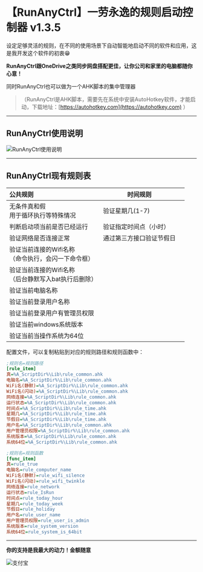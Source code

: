 # 【RunAnyCtrl】一劳永逸的规则启动控制器 v1.3.5

设定足够灵活的规则，在不同的使用场景下自动智能地启动不同的软件和应用，这是我开发这个软件的初衷😁

**RunAnyCtrl跟OneDrive之类同步网盘搭配更佳，让你公司和家里的电脑都随你心意！**


同时RunAnyCtrl也可以做为一个AHK脚本的集中管理器

> （RunAnyCtrl是AHK脚本，需要先在系统中安装AutoHotkey软件，才能启动，下载地址：[https://autohotkey.com](https://autohotkey.com) ）

---

## RunAnyCtrl使用说明

![RunAnyCtrl使用说明](https://raw.githubusercontent.com/hui-Zz/RunAnyCtrl/master/RunAnyCtrl使用说明.png)

---
## RunAnyCtrl现有规则表

| 公共规则                                                  | 时间规则                 |      |
| :-------------------------------------------------------- | ------------------------ | ---- |
| 无条件真和假<br />用于循环执行等特殊情况                  | 验证星期几(1-7)          |      |
| 判断启动项当前是否已经运行                                | 验证指定时间点（小时）   |      |
| 验证网络是否连接正常                                      | 通过第三方接口验证节假日 |      |
| 验证当前连接的Wifi名称<br />（命令执行，会闪一下命令框）  |                          |      |
| 验证当前连接的Wifi名称<br />（后台静默写入bat执行后删除） |                          |      |
| 验证当前电脑名称                                          |                          |      |
| 验证当前登录用户名称                                      |                          |      |
| 验证当前登录用户有管理员权限                              |                          |      |
| 验证当前windows系统版本                                   |                          |      |
| 验证当前当操作系统为64位                                  |                          |      |

配置文件，可以复制粘贴到对应的规则路径和规则函数中：

```ini
;规则名=规则路径
[rule_item]
真=%A_ScriptDir%\Lib\rule_common.ahk
电脑名=%A_ScriptDir%\Lib\rule_common.ahk
WiFi名(静默)=%A_ScriptDir%\Lib\rule_common.ahk
WiFi名(闪动)=%A_ScriptDir%\Lib\rule_common.ahk
网络连接=%A_ScriptDir%\Lib\rule_common.ahk
运行状态=%A_ScriptDir%\Lib\rule_common.ahk
时间点=%A_ScriptDir%\Lib\rule_time.ahk
星期几=%A_ScriptDir%\Lib\rule_time.ahk
节假日=%A_ScriptDir%\Lib\rule_time.ahk
用户名=%A_ScriptDir%\Lib\rule_common.ahk
用户管理员权限=%A_ScriptDir%\Lib\rule_common.ahk
系统版本=%A_ScriptDir%\Lib\rule_common.ahk
系统64位=%A_ScriptDir%\Lib\rule_common.ahk

;规则名=规则函数
[func_item]
真=rule_true
电脑名=rule_computer_name
WiFi名(静默)=rule_wifi_silence
WiFi名(闪动)=rule_wifi_twinkle
网络连接=rule_network
运行状态=rule_IsRun
时间点=rule_today_hour
星期几=rule_today_week
节假日=rule_holiday
用户名=rule_user_name
用户管理员权限=rule_user_is_admin
系统版本=rule_system_version
系统64位=rule_system_is_64bit
```

---


**你的支持是我最大的动力！金额随意**

![支付宝](https://raw.githubusercontent.com/hui-Zz/RunAny/master/支持RunAny.jpg)
